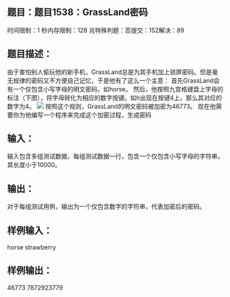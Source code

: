 题目：题目1538：GrassLand密码
-----------
时间限制：1 秒内存限制：128 兆特殊判题：否提交：152解决：89

题目描述：
-----------
由于害怕别人偷玩他的新手机，GrassLand总是为其手机加上锁屏密码。但是毫无规律的密码又不方便自己记忆，于是他有了这么一个主意：
首先GrassLand会有一个仅包含小写字母的明文密码，如horse。
然后，他按照九宫格键盘上字母的标注（下图），将字母转化为相应的数字按键。如h出现在按键4上，那么其对应的数字为4。
![](https://github.com/hustlijian/oj-jobdu/1538/1538.png)
按照这个规则，GrassLand的明文密码被加密为46773。
现在他需要你为他编写一个程序来完成这个加密过程，生成密码

输入：
-----------
输入包含多组测试数据，每组测试数据一行，包含一个仅包含小写字母的字符串，其长度小于10000。

输出：
-----------
对于每组测试用例，输出为一个仅包含数字的字符串，代表加密后的密码。

样例输入：
-----------
horse
strawberry

样例输出：
-----------
46773
7872923779
